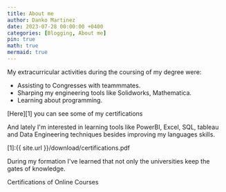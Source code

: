 ```yaml
---
title: About me
author: Danko Martinez
date: 2023-07-28 00:00:00 +0400
categories: [Blogging, About me]
pin: true
math: true
mermaid: true
---
```


My extracurricular activities during the coursing of my degree were:
- Assisting to Congresses with teammmates.
- Sharping my engineering tools like Solidworks, Mathematica. 
- Learning about programming.

[Here][1] you can see some of my certifications 

And lately I'm interested in learning tools like PowerBI, Excel, SQL, tableau  and Data Engineering techniques besides improving my languages skills.

[1]:{{ site.url }}/download/certifications.pdf

During my formation I've learned that not only the universities keep the gates of knowledge.

Certifications of Online Courses


